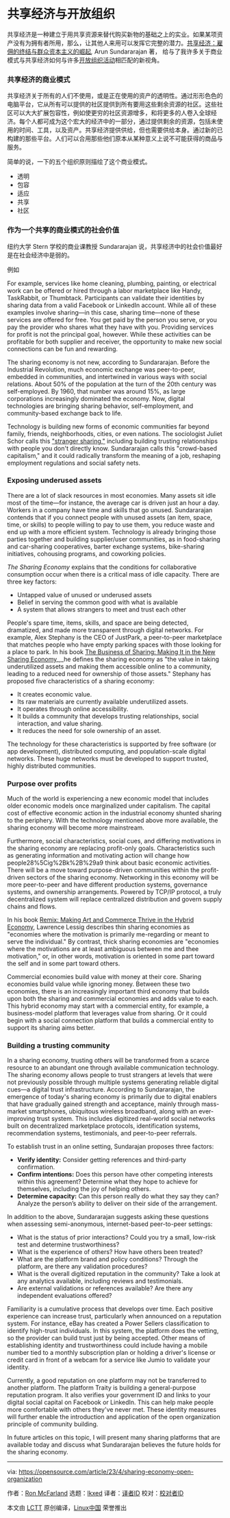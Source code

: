 [#]: subject: "The sharing economy and the open organization"
[#]: via: "https://opensource.com/article/23/4/sharing-economy-open-organization"
[#]: author: "Ron McFarland https://opensource.com/users/ron-mcfarland"
[#]: collector: "lkxed"
[#]: translator: "yjacks"
[#]: reviewer: " "
[#]: publisher: " "
[#]: url: " "
共享经济与开放组织
======

共享经济是一种建立于用共享资源来替代购买新物的基础之上的实业。如果某项资产没有为拥有者所用，那么，让其他人来用可以发挥它完整的潜力。[共享经济：雇佣的终结与群众资本主义的崛起][1]_,_  Arun Sundararajan 著， 给与了我许多关于商业模式与共享经济如何与许多[开放组织活动][2]相匹配的新视角。

### 共享经济的商业模式

共享经济关于所有的人们不使用，或是正在使用的资产的透明性。通过形形色色的电脑平台，它从所有可以提供的社区提供到所有要用这些剩余资源的社区。这些社区可以大大扩展包容性，例如使更穷的社区资源增多，和将更多的人卷入全球经济。每个人都可成为这个宏大的经济中的一部分，通过提供剩余的资源，包括未使用的时间、工具，以及资产。共享经济提供供给，但也需要供给本身。通过新的已构建的那些平台。人们可以合用那些他们原本从某种意义上说不可能获得的商品与服务。

简单的说，一下的五个组织原则描绘了这个商业模式。

- 透明
- 包容
- 适应
- 共享
- 社区

### 作为一个共享的商业模式的社会价值

纽约大学 Stern 学校的商业课教授 Sundararajan 说，共享经济中的社会价值最好是在社会经济中是弱的。

例如

For example, services like home cleaning, plumbing, painting, or electrical work can be offered or hired through a labor marketplace like Handy, TaskRabbit, or Thumbtack. Participants can validate their identities by sharing data from a valid Facebook or LinkedIn account. While all of these examples involve sharing—in this case, sharing time—none of these services are offered for free. You get paid by the person you serve, or you pay the provider who shares what they have with you. Providing services for profit is not the principal goal, however. While these activities can be profitable for both supplier and receiver, the opportunity to make new social connections can be fun and rewarding.

The sharing economy is not new, according to Sundararajan. Before the Industrial Revolution, much economic exchange was peer-to-peer, embedded in communities, and intertwined in various ways with social relations. About 50% of the population at the turn of the 20th century was self-employed. By 1960, that number was around 15%, as large corporations increasingly dominated the economy. Now, digital technologies are bringing sharing behavior, self-employment, and community-based exchange back to life.

Technology is building new forms of economic communities far beyond family, friends, neighborhoods, cities, or even nations. The sociologist Juliet Schor calls this ["stranger sharing,"][3] including building trusting relationships with people you don't directly know. Sundararajan calls this "crowd-based capitalism," and it could radically transform the meaning of a job, reshaping employment regulations and social safety nets.

### Exposing underused assets

There are a lot of slack resources in most economies. Many assets sit idle most of the time—for instance, the average car is driven just an hour a day. Workers in a company have time and skills that go unused. Sundararajan contends that if you connect people with unused assets (an item, space, time, or skills) to people willing to pay to use them, you reduce waste and end up with a more efficient system. Technology is already bringing those parties together and building supplier/user communities, as in food-sharing and car-sharing cooperatives, barter exchange systems, bike-sharing initiatives, cohousing programs, and coworking policies.

_The Sharing Economy_ explains that the conditions for collaborative consumption occur when there is a critical mass of idle capacity. There are three key factors:

- Untapped value of unused or underused assets
- Belief in serving the common good with what is available
- A system that allows strangers to meet and trust each other

People's spare time, items, skills, and space are being detected, dramatized, and made more transparent through digital networks. For example, Alex Stephany is the CEO of JustPark, a peer-to-peer marketplace that matches people who have empty parking spaces with those looking for a place to park. In his book [The Business of Sharing: Making It in the New Sharing Economy][4]_,_he defines the sharing economy as "the value in taking underutilized assets and making them accessible online to a community, leading to a reduced need for ownership of those assets." Stephany has proposed five characteristics of a sharing economy:

- It creates economic value.
- Its raw materials are currently available underutilized assets.
- It operates through online accessibility.
- It builds a community that develops trusting relationships, social interaction, and value sharing.
- It reduces the need for sole ownership of an asset.

The technology for these characteristics is supported by free software (or app development), distributed computing, and population-scale digital networks. These huge networks must be developed to support trusted, highly distributed communities.

### Purpose over profits

Much of the world is experiencing a new economic model that includes older economic models once marginalized under capitalism. The capital cost of effective economic action in the industrial economy shunted sharing to the periphery. With the technology mentioned above more available, the sharing economy will become more mainstream.

Furthermore, social characteristics, social cues, and differing motivations in the sharing economy are replacing profit-only goals. Characteristics such as generating information and motivating action will change how people28%5Cig%2Bk%2B%29a9 think about basic economic activities. There will be a move toward purpose-driven communities within the profit-driven sectors of the sharing economy. Networking in this economy will be more peer-to-peer and have different production systems, governance systems, and ownership arrangements. Powered by TCP/IP protocol, a truly decentralized system will replace centralized distribution and govern supply chains and flows.

In his book [Remix: Making Art and Commerce Thrive in the Hybrid Economy][5], Lawrence Lessig describes thin sharing economies as "economies where the motivation is primarily me-regarding or meant to serve the individual." By contrast, thick sharing economies are "economies where the motivations are at least ambiguous between me and thee motivation," or, in other words, motivation is oriented in some part toward the self and in some part toward others.

Commercial economies build value with money at their core. Sharing economies build value while ignoring money. Between these two economies, there is an increasingly important third economy that builds upon both the sharing and commercial economies and adds value to each. This hybrid economy may start with a commercial entity, for example, a business-model platform that leverages value from sharing. Or it could begin with a social connection platform that builds a commercial entity to support its sharing aims better.

### Building a trusting community

In a sharing economy, trusting others will be transformed from a scarce resource to an abundant one through available communication technology. The sharing economy allows people to trust strangers at levels that were not previously possible through multiple systems generating reliable digital cues—a digital trust infrastructure. According to Sundararajan, the emergence of today's sharing economy is primarily due to digital enablers that have gradually gained strength and acceptance, mainly through mass-market smartphones, ubiquitous wireless broadband, along with an ever-improving trust system. This includes digitized real-world social networks built on decentralized marketplace protocols, identification systems, recommendation systems, testimonials, and peer-to-peer referrals.

To establish trust in an online setting, Sundarajan proposes three factors:

- **Verify identity:** Consider getting references and third-party confirmation.
- **Confirm intentions:** Does this person have other competing interests within this agreement? Determine what they hope to achieve for themselves, including the joy of helping others.
- **Determine capacity:** Can this person really do what they say they can? Analyze the person’s ability to deliver on their side of the arrangement.

In addition to the above, Sundararajan suggests asking these questions when assessing semi-anonymous, internet-based peer-to-peer settings:

- What is the status of prior interactions? Could you try a small, low-risk test and determine trustworthiness?
- What is the experience of others? How have others been treated?
- What are the platform brand and policy conditions? Through the platform, are there any validation procedures?
- What is the overall digitized reputation in the community? Take a look at any analytics available, including reviews and testimonials.
- Are external validations or references available? Are there any independent evaluations offered?

Familiarity is a cumulative process that develops over time. Each positive experience can increase trust, particularly when announced on a reputation system. For instance, eBay has created a Power Sellers classification to identify high-trust individuals. In this system, the platform does the vetting, so the provider can build trust just by being accepted. Other means of establishing identity and trustworthiness could include having a mobile number tied to a monthly subscription plan or holding a driver's license or credit card in front of a webcam for a service like Jumio to validate your identity.

Currently, a good reputation on one platform may not be transferred to another platform. The platform Traity is building a general-purpose reputation program. It also verifies your government ID and links to your digital social capital on Facebook or LinkedIn. This can help make people more comfortable with others they've never met. These identity measures will further enable the introduction and application of the open organization principle of community building.

In future articles on this topic, I will present many sharing platforms that are available today and discuss what Sundararajan believes the future holds for the sharing economy.

--------------------------------------------------------------------------------

via: https://opensource.com/article/23/4/sharing-economy-open-organization

作者：[Ron McFarland][a]
选题：[lkxed][b]
译者：[译者ID](https://github.com/译者ID)
校对：[校对者ID](https://github.com/校对者ID)

本文由 [LCTT](https://github.com/LCTT/TranslateProject) 原创编译，[Linux中国](https://linux.cn/) 荣誉推出

[a]: https://opensource.com/users/ron-mcfarland
[b]: https://github.com/lkxed/
[1]: https://www.goodreads.com/book/show/27310516-the-sharing-economy
[2]: https://opensource.com/open-organization/resources/what-open-organization
[3]: https://www.greattransition.org/publication/debating-the-sharing-economy
[4]: https://link.springer.com/book/10.1057/9781137376183
[5]: https://lessig.org/product/remix/
